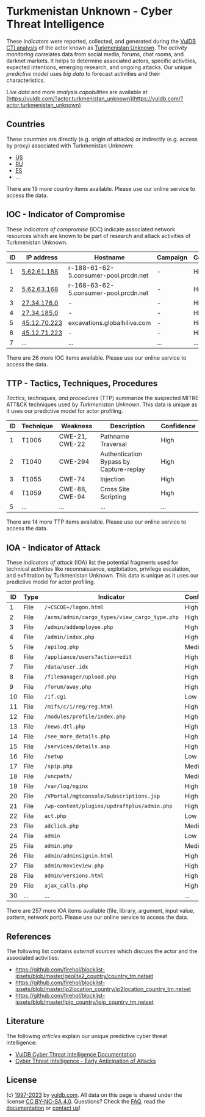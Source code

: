# Turkmenistan Unknown - Cyber Threat Intelligence

These _indicators_ were reported, collected, and generated during the [VulDB CTI analysis](https://vuldb.com/?kb.cti) of the actor known as [Turkmenistan Unknown](https://vuldb.com/?actor.turkmenistan_unknown). The _activity monitoring_ correlates data from social media, forums, chat rooms, and darknet markets. It helps to determine associated actors, specific activities, expected intentions, emerging research, and ongoing attacks. Our unique _predictive model_ uses _big data_ to forecast activities and their characteristics.

_Live data_ and more _analysis capabilities_ are available at [https://vuldb.com/?actor.turkmenistan_unknown](https://vuldb.com/?actor.turkmenistan_unknown)

## Countries

These _countries_ are directly (e.g. origin of attacks) or indirectly (e.g. access by proxy) associated with Turkmenistan Unknown:

* [US](https://vuldb.com/?country.us)
* [RU](https://vuldb.com/?country.ru)
* [ES](https://vuldb.com/?country.es)
* ...

There are 19 more country items available. Please use our online service to access the data.

## IOC - Indicator of Compromise

These _indicators of compromise_ (IOC) indicate associated network resources which are known to be part of research and attack activities of Turkmenistan Unknown.

ID | IP address | Hostname | Campaign | Confidence
-- | ---------- | -------- | -------- | ----------
1 | [5.62.61.188](https://vuldb.com/?ip.5.62.61.188) | r-188-61-62-5.consumer-pool.prcdn.net | - | High
2 | [5.62.63.168](https://vuldb.com/?ip.5.62.63.168) | r-168-63-62-5.consumer-pool.prcdn.net | - | High
3 | [27.34.176.0](https://vuldb.com/?ip.27.34.176.0) | - | - | High
4 | [27.34.185.0](https://vuldb.com/?ip.27.34.185.0) | - | - | High
5 | [45.12.70.223](https://vuldb.com/?ip.45.12.70.223) | excavations.globalhilive.com | - | High
6 | [45.12.71.223](https://vuldb.com/?ip.45.12.71.223) | - | - | High
7 | ... | ... | ... | ...

There are 26 more IOC items available. Please use our online service to access the data.

## TTP - Tactics, Techniques, Procedures

_Tactics, techniques, and procedures_ (TTP) summarize the suspected MITRE ATT&CK techniques used by _Turkmenistan Unknown_. This data is unique as it uses our predictive model for actor profiling.

ID | Technique | Weakness | Description | Confidence
-- | --------- | -------- | ----------- | ----------
1 | T1006 | CWE-21, CWE-22 | Pathname Traversal | High
2 | T1040 | CWE-294 | Authentication Bypass by Capture-replay | High
3 | T1055 | CWE-74 | Injection | High
4 | T1059 | CWE-88, CWE-94 | Cross Site Scripting | High
5 | ... | ... | ... | ...

There are 14 more TTP items available. Please use our online service to access the data.

## IOA - Indicator of Attack

These _indicators of attack_ (IOA) list the potential fragments used for technical activities like reconnaissance, exploitation, privilege escalation, and exfiltration by Turkmenistan Unknown. This data is unique as it uses our predictive model for actor profiling.

ID | Type | Indicator | Confidence
-- | ---- | --------- | ----------
1 | File | `/+CSCOE+/logon.html` | High
2 | File | `/acms/admin/cargo_types/view_cargo_type.php` | High
3 | File | `/admin/addemployee.php` | High
4 | File | `/admin/index.php` | High
5 | File | `/apilog.php` | Medium
6 | File | `/appliance/users?action=edit` | High
7 | File | `/data/user.idx` | High
8 | File | `/filemanager/upload.php` | High
9 | File | `/forum/away.php` | High
10 | File | `/if.cgi` | Low
11 | File | `/mifs/c/i/reg/reg.html` | High
12 | File | `/modules/profile/index.php` | High
13 | File | `/news.dtl.php` | High
14 | File | `/see_more_details.php` | High
15 | File | `/services/details.asp` | High
16 | File | `/setup` | Low
17 | File | `/spip.php` | Medium
18 | File | `/uncpath/` | Medium
19 | File | `/var/log/nginx` | High
20 | File | `/VPortal/mgtconsole/Subscriptions.jsp` | High
21 | File | `/wp-content/plugins/updraftplus/admin.php` | High
22 | File | `act.php` | Low
23 | File | `adclick.php` | Medium
24 | File | `admin` | Low
25 | File | `admin.php` | Medium
26 | File | `admin/adminsignin.html` | High
27 | File | `admin/movieview.php` | High
28 | File | `admin/versions.html` | High
29 | File | `ajax_calls.php` | High
30 | ... | ... | ...

There are 257 more IOA items available (file, library, argument, input value, pattern, network port). Please use our online service to access the data.

## References

The following list contains _external sources_ which discuss the actor and the associated activities:

* https://github.com/firehol/blocklist-ipsets/blob/master/geolite2_country/country_tm.netset
* https://github.com/firehol/blocklist-ipsets/blob/master/ip2location_country/ip2location_country_tm.netset
* https://github.com/firehol/blocklist-ipsets/blob/master/ipip_country/ipip_country_tm.netset

## Literature

The following _articles_ explain our unique predictive cyber threat intelligence:

* [VulDB Cyber Threat Intelligence Documentation](https://vuldb.com/?kb.cti)
* [Cyber Threat Intelligence - Early Anticipation of Attacks](https://www.scip.ch/en/?labs.20201022)

## License

(c) [1997-2023](https://vuldb.com/?kb.changelog) by [vuldb.com](https://vuldb.com/?kb.about). All data on this page is shared under the license [CC BY-NC-SA 4.0](https://creativecommons.org/licenses/by-nc-sa/4.0/). Questions? Check the [FAQ](https://vuldb.com/?kb.faq), read the [documentation](https://vuldb.com/?kb) or [contact us](https://vuldb.com/?contact)!
